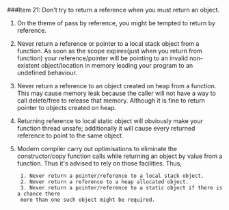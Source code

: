 ###Item 21: Don't try to return a reference when you must return an object.

1. On the theme of pass by reference, you might be tempted to return by reference.

2. Never return a reference or pointer to a local stack object from a function. As soon as the scope expires(just when you return from function) your reference/pointer will be pointing to an invalid non-existent object/location in memory leading your program to an undefined behaviour.

3. Never return a reference to an object created on heap from a function. This may cause memory leak because the caller will not have a way to call delete/free to release that memory. Although it is fine to return pointer to objects created on heap.

4. Returning reference to local static object will obviously make your function thread unsafe; additionally it will cause every returned reference to point to the same object.

5. Modern compiler carry out optimisations to eliminate the constructor/copy function calls while returning an object by value from a function. Thus it's advised to rely on those facilities. Thus,

		1. Never return a pointer/reference to a local stack object.
		2. Never return a reference to a heap allocated object.
		3. Never return a pointer/reference to a static object if there is a chance there
		more than one such object might be required.
